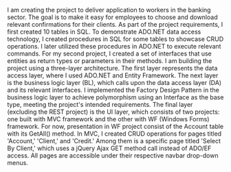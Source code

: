 I am creating the project to deliver application to workers in the banking sector. The goal is to make it easy for employees to choose and download relevant confirmations for their clients.
As part of the project requirements, I first created 10 tables in SQL. To demonstrate ADO.NET data access technology, I created procedures in SQL for some tables to showcase CRUD operations. I later utilized these procedures in ADO.NET to execute relevant commands. For my second project, I created a set of interfaces that use entities as return types or parameters in their methods.
I am building the project using a three-layer architecture. The first layer represents the data access layer, where I used ADO.NET and Entity Framework. The next layer is the business logic layer (BL), which calls upon the data access layer (DA) and its relevant interfaces. I implemented the Factory Design Pattern in the business logic layer to achieve polymorphism using an Interface as the base type, meeting the project's intended requirements. The final layer (excluding the REST project) is the UI layer, which consists of two projects: one built with MVC framework and the other with WF (Windows Forms) framework. For now, presentation in WF project consist of the Account table with its GetAll() method. In MVC, I created CRUD operations for pages titled 'Account,' 'Client,' and 'Credit.' Among them is a specific page titled 'Select By Client,' which uses a jQuery Ajax GET method call instead of ADO/EF access. All pages are accessible under their respective navbar drop-down menus.
